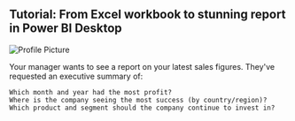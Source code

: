 ## Tutorial: From Excel workbook to stunning report in Power BI Desktop

![Profile Picture](https://learn.microsoft.com/en-us/power-bi/create-reports/media/desktop-excel-stunning-report/power-bi-excel-report-service.png#lightbox)

Your manager wants to see a report on your latest sales figures. They've requested an executive summary of:

    Which month and year had the most profit?
    Where is the company seeing the most success (by country/region)?
    Which product and segment should the company continue to invest in?



